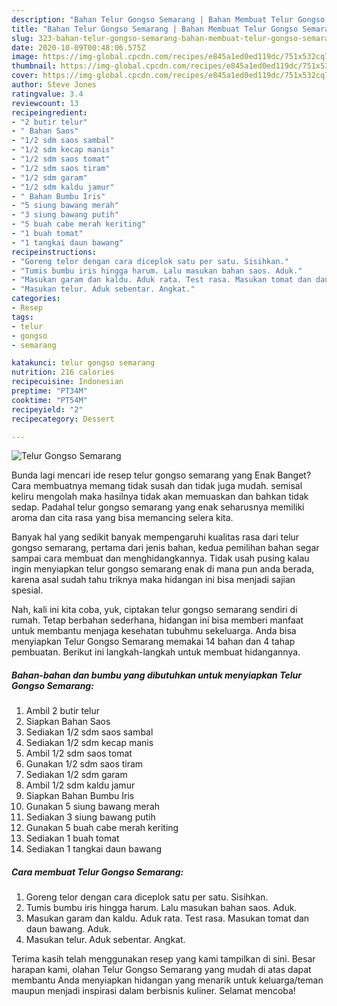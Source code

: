 ```yaml
---
description: "Bahan Telur Gongso Semarang | Bahan Membuat Telur Gongso Semarang Yang Lezat Sekali"
title: "Bahan Telur Gongso Semarang | Bahan Membuat Telur Gongso Semarang Yang Lezat Sekali"
slug: 323-bahan-telur-gongso-semarang-bahan-membuat-telur-gongso-semarang-yang-lezat-sekali
date: 2020-10-09T00:48:06.575Z
image: https://img-global.cpcdn.com/recipes/e845a1ed0ed119dc/751x532cq70/telur-gongso-semarang-foto-resep-utama.jpg
thumbnail: https://img-global.cpcdn.com/recipes/e845a1ed0ed119dc/751x532cq70/telur-gongso-semarang-foto-resep-utama.jpg
cover: https://img-global.cpcdn.com/recipes/e845a1ed0ed119dc/751x532cq70/telur-gongso-semarang-foto-resep-utama.jpg
author: Steve Jones
ratingvalue: 3.4
reviewcount: 13
recipeingredient:
- "2 butir telur"
- " Bahan Saos"
- "1/2 sdm saos sambal"
- "1/2 sdm kecap manis"
- "1/2 sdm saos tomat"
- "1/2 sdm saos tiram"
- "1/2 sdm garam"
- "1/2 sdm kaldu jamur"
- " Bahan Bumbu Iris"
- "5 siung bawang merah"
- "3 siung bawang putih"
- "5 buah cabe merah keriting"
- "1 buah tomat"
- "1 tangkai daun bawang"
recipeinstructions:
- "Goreng telor dengan cara diceplok satu per satu. Sisihkan."
- "Tumis bumbu iris hingga harum. Lalu masukan bahan saos. Aduk."
- "Masukan garam dan kaldu. Aduk rata. Test rasa. Masukan tomat dan daun bawang. Aduk."
- "Masukan telur. Aduk sebentar. Angkat."
categories:
- Resep
tags:
- telur
- gongso
- semarang

katakunci: telur gongso semarang 
nutrition: 216 calories
recipecuisine: Indonesian
preptime: "PT34M"
cooktime: "PT54M"
recipeyield: "2"
recipecategory: Dessert

---
```



![Telur Gongso Semarang](https://img-global.cpcdn.com/recipes/e845a1ed0ed119dc/751x532cq70/telur-gongso-semarang-foto-resep-utama.jpg)

Bunda lagi mencari ide resep telur gongso semarang yang Enak Banget? Cara membuatnya memang tidak susah dan tidak juga mudah. semisal keliru mengolah maka hasilnya tidak akan memuaskan dan bahkan tidak sedap. Padahal telur gongso semarang yang enak seharusnya memiliki aroma dan cita rasa yang bisa memancing selera kita.



Banyak hal yang sedikit banyak mempengaruhi kualitas rasa dari telur gongso semarang, pertama dari jenis bahan, kedua pemilihan bahan segar sampai cara membuat dan menghidangkannya. Tidak usah pusing kalau ingin menyiapkan telur gongso semarang enak di mana pun anda berada, karena asal sudah tahu triknya maka hidangan ini bisa menjadi sajian spesial.


Nah, kali ini kita coba, yuk, ciptakan telur gongso semarang sendiri di rumah. Tetap berbahan sederhana, hidangan ini bisa memberi manfaat untuk membantu menjaga kesehatan tubuhmu sekeluarga. Anda bisa menyiapkan Telur Gongso Semarang memakai 14 bahan dan 4 tahap pembuatan. Berikut ini langkah-langkah untuk membuat hidangannya.

<!--inarticleads1-->

##### Bahan-bahan dan bumbu yang dibutuhkan untuk menyiapkan Telur Gongso Semarang:

1. Ambil 2 butir telur
1. Siapkan  Bahan Saos
1. Sediakan 1/2 sdm saos sambal
1. Sediakan 1/2 sdm kecap manis
1. Ambil 1/2 sdm saos tomat
1. Gunakan 1/2 sdm saos tiram
1. Sediakan 1/2 sdm garam
1. Ambil 1/2 sdm kaldu jamur
1. Siapkan  Bahan Bumbu Iris
1. Gunakan 5 siung bawang merah
1. Sediakan 3 siung bawang putih
1. Gunakan 5 buah cabe merah keriting
1. Sediakan 1 buah tomat
1. Sediakan 1 tangkai daun bawang




<!--inarticleads2-->

##### Cara membuat Telur Gongso Semarang:

1. Goreng telor dengan cara diceplok satu per satu. Sisihkan.
1. Tumis bumbu iris hingga harum. Lalu masukan bahan saos. Aduk.
1. Masukan garam dan kaldu. Aduk rata. Test rasa. Masukan tomat dan daun bawang. Aduk.
1. Masukan telur. Aduk sebentar. Angkat.




Terima kasih telah menggunakan resep yang kami tampilkan di sini. Besar harapan kami, olahan Telur Gongso Semarang yang mudah di atas dapat membantu Anda menyiapkan hidangan yang menarik untuk keluarga/teman maupun menjadi inspirasi dalam berbisnis kuliner. Selamat mencoba!

